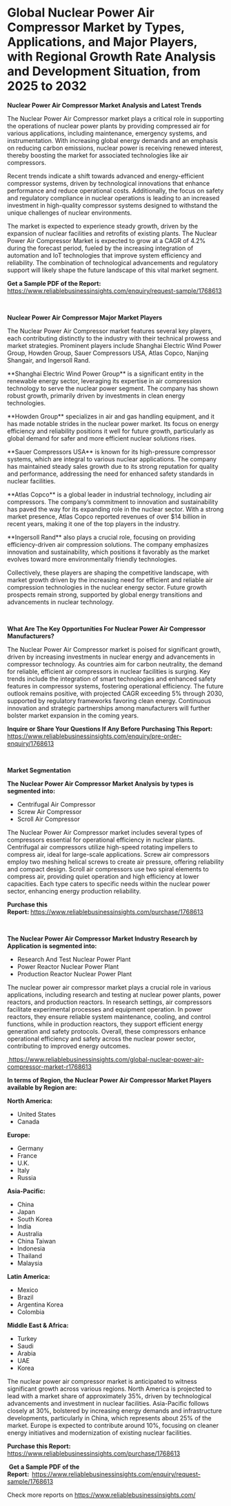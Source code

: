 <p><h1>Global Nuclear Power Air Compressor Market by Types, Applications, and Major Players, with Regional Growth Rate Analysis and Development Situation, from 2025 to 2032</h1></p><p><strong>Nuclear Power Air Compressor Market Analysis and Latest Trends</strong></p>
<p><p>The Nuclear Power Air Compressor market plays a critical role in supporting the operations of nuclear power plants by providing compressed air for various applications, including maintenance, emergency systems, and instrumentation. With increasing global energy demands and an emphasis on reducing carbon emissions, nuclear power is receiving renewed interest, thereby boosting the market for associated technologies like air compressors.</p><p>Recent trends indicate a shift towards advanced and energy-efficient compressor systems, driven by technological innovations that enhance performance and reduce operational costs. Additionally, the focus on safety and regulatory compliance in nuclear operations is leading to an increased investment in high-quality compressor systems designed to withstand the unique challenges of nuclear environments.</p><p>The market is expected to experience steady growth, driven by the expansion of nuclear facilities and retrofits of existing plants. The Nuclear Power Air Compressor Market is expected to grow at a CAGR of 4.2% during the forecast period, fueled by the increasing integration of automation and IoT technologies that improve system efficiency and reliability. The combination of technological advancements and regulatory support will likely shape the future landscape of this vital market segment.</p></p>
<p><strong>Get a Sample PDF of the Report:&nbsp;</strong> <a href="https://www.reliablebusinessinsights.com/enquiry/request-sample/1768613?utm_campaign=2739&utm_medium=2&utm_source=Github&utm_content=ia&utm_term=27022025&utm_id=nuclear-power-air-compressor">https://www.reliablebusinessinsights.com/enquiry/request-sample/1768613</a></p>
<p>&nbsp;</p>
<p><strong>Nuclear Power Air Compressor Major Market Players</strong></p>
<p><p>The Nuclear Power Air Compressor market features several key players, each contributing distinctly to the industry with their technical prowess and market strategies. Prominent players include Shanghai Electric Wind Power Group, Howden Group, Sauer Compressors USA, Atlas Copco, Nanjing Shangair, and Ingersoll Rand.</p><p>**Shanghai Electric Wind Power Group** is a significant entity in the renewable energy sector, leveraging its expertise in air compression technology to serve the nuclear power segment. The company has shown robust growth, primarily driven by investments in clean energy technologies.</p><p>**Howden Group** specializes in air and gas handling equipment, and it has made notable strides in the nuclear power market. Its focus on energy efficiency and reliability positions it well for future growth, particularly as global demand for safer and more efficient nuclear solutions rises.</p><p>**Sauer Compressors USA** is known for its high-pressure compressor systems, which are integral to various nuclear applications. The company has maintained steady sales growth due to its strong reputation for quality and performance, addressing the need for enhanced safety standards in nuclear facilities.</p><p>**Atlas Copco** is a global leader in industrial technology, including air compressors. The company’s commitment to innovation and sustainability has paved the way for its expanding role in the nuclear sector. With a strong market presence, Atlas Copco reported revenues of over $14 billion in recent years, making it one of the top players in the industry.</p><p>**Ingersoll Rand** also plays a crucial role, focusing on providing efficiency-driven air compression solutions. The company emphasizes innovation and sustainability, which positions it favorably as the market evolves toward more environmentally friendly technologies.</p><p>Collectively, these players are shaping the competitive landscape, with market growth driven by the increasing need for efficient and reliable air compression technologies in the nuclear energy sector. Future growth prospects remain strong, supported by global energy transitions and advancements in nuclear technology.</p></p>
<p>&nbsp;</p>
<p><strong>What Are The Key Opportunities For Nuclear Power Air Compressor Manufacturers?</strong></p>
<p><p>The Nuclear Power Air Compressor market is poised for significant growth, driven by increasing investments in nuclear energy and advancements in compressor technology. As countries aim for carbon neutrality, the demand for reliable, efficient air compressors in nuclear facilities is surging. Key trends include the integration of smart technologies and enhanced safety features in compressor systems, fostering operational efficiency. The future outlook remains positive, with projected CAGR exceeding 5% through 2030, supported by regulatory frameworks favoring clean energy. Continuous innovation and strategic partnerships among manufacturers will further bolster market expansion in the coming years.</p></p>
<p><strong>Inquire or Share Your Questions If Any Before Purchasing This Report:</strong> <a href="https://www.reliablebusinessinsights.com/enquiry/pre-order-enquiry/1768613?utm_campaign=2739&utm_medium=2&utm_source=Github&utm_content=ia&utm_term=27022025&utm_id=nuclear-power-air-compressor">https://www.reliablebusinessinsights.com/enquiry/pre-order-enquiry/1768613</a></p>
<p>&nbsp;</p>
<p><strong>Market Segmentation</strong></p>
<p><strong>The Nuclear Power Air Compressor Market Analysis by types is segmented into:</strong></p>
<p><ul><li>Centrifugal Air Compressor</li><li>Screw Air Compressor</li><li>Scroll Air Compressor</li></ul></p>
<p><p>The Nuclear Power Air Compressor market includes several types of compressors essential for operational efficiency in nuclear plants. Centrifugal air compressors utilize high-speed rotating impellers to compress air, ideal for large-scale applications. Screw air compressors employ two meshing helical screws to create air pressure, offering reliability and compact design. Scroll air compressors use two spiral elements to compress air, providing quiet operation and high efficiency at lower capacities. Each type caters to specific needs within the nuclear power sector, enhancing energy production reliability.</p></p>
<p><strong>Purchase this Report:&nbsp;</strong><a href="https://www.reliablebusinessinsights.com/purchase/1768613?utm_campaign=2739&utm_medium=2&utm_source=Github&utm_content=ia&utm_term=27022025&utm_id=nuclear-power-air-compressor">https://www.reliablebusinessinsights.com/purchase/1768613</a></p>
<p>&nbsp;</p>
<p><strong>The Nuclear Power Air Compressor Market Industry Research by Application is segmented into:</strong></p>
<p><ul><li>Research And Test Nuclear Power Plant</li><li>Power Reactor Nuclear Power Plant</li><li>Production Reactor Nuclear Power Plant</li></ul></p>
<p><p>The nuclear power air compressor market plays a crucial role in various applications, including research and testing at nuclear power plants, power reactors, and production reactors. In research settings, air compressors facilitate experimental processes and equipment operation. In power reactors, they ensure reliable system maintenance, cooling, and control functions, while in production reactors, they support efficient energy generation and safety protocols. Overall, these compressors enhance operational efficiency and safety across the nuclear power sector, contributing to improved energy outcomes.</p></p>
<p><a href="https://www.reliablebusinessinsights.com/global-nuclear-power-air-compressor-market-r1768613?utm_campaign=2739&utm_medium=2&utm_source=Github&utm_content=ia&utm_term=27022025&utm_id=nuclear-power-air-compressor">&nbsp;https://www.reliablebusinessinsights.com/global-nuclear-power-air-compressor-market-r1768613</a></p>
<p><strong>In terms of Region, the Nuclear Power Air Compressor Market Players available by Region are:</strong></p>
<p>
    <p> <strong> North America: </strong>
        <ul>
            <li>United States</li>
            <li>Canada</li>
        </ul>
        </p> 
    <p> <strong> Europe: </strong>
        <ul>
            <li>Germany</li>
            <li>France</li>
            <li>U.K.</li>
            <li>Italy</li>
            <li>Russia</li>
        </ul>
        </p> 
    <p> <strong> Asia-Pacific: </strong>
        <ul>
            <li>China</li>
            <li>Japan</li>
            <li>South Korea</li>
            <li>India</li>
            <li>Australia</li>
            <li>China Taiwan</li>
            <li>Indonesia</li>
            <li>Thailand</li>
            <li>Malaysia</li>
        </ul>
        </p> 
    <p> <strong> Latin America: </strong>
        <ul>
            <li>Mexico</li>
            <li>Brazil</li>
            <li>Argentina Korea</li>
            <li>Colombia</li>
        </ul>
        </p> 
    <p> <strong> Middle East & Africa: </strong>
        <ul>
            <li>Turkey</li>
            <li>Saudi</li>
            <li>Arabia</li>
            <li>UAE</li>
            <li>Korea</li>
        </ul>
    </p>
    </p>
<p><p>The nuclear power air compressor market is anticipated to witness significant growth across various regions. North America is projected to lead with a market share of approximately 35%, driven by technological advancements and investment in nuclear facilities. Asia-Pacific follows closely at 30%, bolstered by increasing energy demands and infrastructure developments, particularly in China, which represents about 25% of the market. Europe is expected to contribute around 10%, focusing on cleaner energy initiatives and modernization of existing nuclear facilities.</p></p>
<p><strong>Purchase this Report: </strong><a href="https://www.reliablebusinessinsights.com/purchase/1768613?utm_campaign=2739&utm_medium=2&utm_source=Github&utm_content=ia&utm_term=27022025&utm_id=nuclear-power-air-compressor">https://www.reliablebusinessinsights.com/purchase/1768613</a></p>
<p>&nbsp;<strong>Get a Sample PDF of the Report:&nbsp;&nbsp;</strong><a href="https://www.reliablebusinessinsights.com/enquiry/request-sample/1768613?utm_campaign=2739&utm_medium=2&utm_source=Github&utm_content=ia&utm_term=27022025&utm_id=nuclear-power-air-compressor">https://www.reliablebusinessinsights.com/enquiry/request-sample/1768613</a></p>
<p><strong></strong></p>
<p>Check more reports on <a href="https://www.reliablebusinessinsights.com/?utm_campaign=2739&utm_medium=2&utm_source=Github&utm_content=ia&utm_term=27022025&utm_id=nuclear-power-air-compressor">https://www.reliablebusinessinsights.com/</a></p>